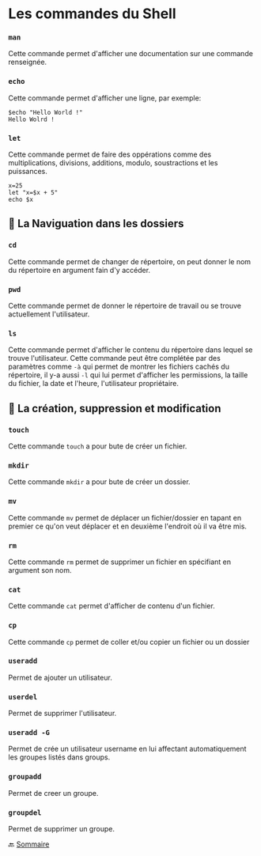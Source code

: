 # Les commandes du Shell

### `man`
Cette commande permet d'afficher une documentation sur une commande renseignée.

### `echo`
Cette commande permet d'afficher une ligne, par exemple:

```
$echo "Hello World !"
Hello Wolrd !
```

### `let`
Cette commande permet de faire des oppérations comme des multiplications, divisions, additions, modulo, soustractions et les puissances.
```
x=25
let "x=$x + 5"
echo $x
```

## :small_red_triangle: La Naviguation dans les dossiers

### `cd` 
 Cette commande permet de changer de répertoire, on peut donner le nom du répertoire en argument fain d'y accéder.
 
### `pwd` 
 Cette commande permet de donner le répertoire de travail ou se trouve actuellement l'utilisateur.
 
 
### `ls`
Cette commande permet d'afficher le contenu du répertoire dans lequel se trouve l'utilisateur. Cette commande peut être complétée par des paramètres comme `-à` qui permet de montrer les fichiers cachés du répertoire, il y-a aussi `-l` qui lui permet d'afficher les permissions, la taille du fichier, la date et l'heure, l'utilisateur propriétaire.

## :small_red_triangle: La création, suppression et modification
 
### `touch`
Cette commande `touch` a pour bute de créer un fichier.

### `mkdir`
Cette commande `mkdir` a pour bute de créer un dossier.

### `mv`
Cette commande `mv` permet de déplacer un fichier/dossier en tapant en premier ce qu'on veut déplacer et en deuxième l'endroit où il va être mis.

### `rm`
Cette commande `rm` permet de supprimer un fichier en spécifiant en argument son nom.

### `cat` 
Cette commande `cat` permet d'afficher de contenu d'un fichier.

### `cp`
Cette commande `cp` permet de coller et/ou copier un fichier ou un dossier

### `useradd`
Permet de ajouter un utilisateur.

### `userdel`
Permet de supprimer l'utilisateur.

### `useradd -G`
Permet de crée un utilisateur username en lui affectant automatiquement les groupes listés dans groups.

### `groupadd`
Permet de creer un groupe.

### `groupdel`
Permet de supprimer un groupe.



:back: [Sommaire](https://github.com/nathymellal/SHELL/blob/main/README.md)






 
 
 
 
